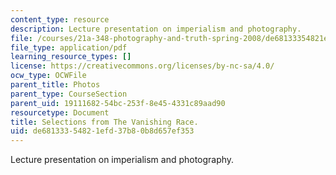 ```yaml
---
content_type: resource
description: Lecture presentation on imperialism and photography.
file: /courses/21a-348-photography-and-truth-spring-2008/de68133354821efd37b80b8d657ef353_MIT21A_348S08_curtis.pdf
file_type: application/pdf
learning_resource_types: []
license: https://creativecommons.org/licenses/by-nc-sa/4.0/
ocw_type: OCWFile
parent_title: Photos
parent_type: CourseSection
parent_uid: 19111682-54bc-253f-8e45-4331c89aad90
resourcetype: Document
title: Selections from The Vanishing Race.
uid: de681333-5482-1efd-37b8-0b8d657ef353
---
```

Lecture presentation on imperialism and photography.